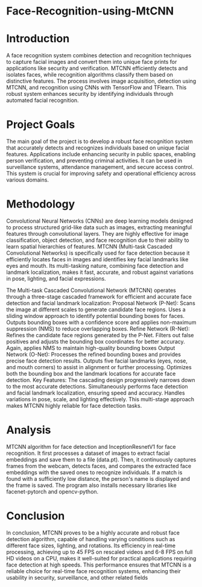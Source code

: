 # Face-Recognition-using-MtCNN

# Introduction
A face recognition system combines detection and recognition techniques to capture facial images and convert them into unique face prints for applications like security and verification. MTCNN efficiently detects and isolates faces, while recognition algorithms classify them based on distinctive features. The process involves image acquisition, detection using MTCNN, and recognition using CNNs with TensorFlow and TFlearn. This robust system enhances security by identifying individuals through automated facial recognition.

# Project Goals
The main goal of the project is to develop a robust face recognition system that accurately detects and recognizes individuals based on unique facial features. Applications include enhancing security in public spaces, enabling person verification, and preventing criminal activities. It can be used in surveillance systems, attendance management, and secure access control. This system is crucial for improving safety and operational efficiency across various domains.

# Methodology
Convolutional Neural Networks (CNNs) are deep learning models designed to process structured grid-like data such as images, extracting meaningful features through convolutional layers. They are highly effective for image classification, object detection, and face recognition due to their ability to learn spatial hierarchies of features.
MTCNN (Multi-task Cascaded Convolutional Networks) is specifically used for face detection because it efficiently locates faces in images and identifies key facial landmarks like eyes and mouth. Its multi-tasking nature, combining face detection and landmark localization, makes it fast, accurate, and robust against variations in pose, lighting, and facial expressions.

The Multi-task Cascaded Convolutional Network (MTCNN) operates through a three-stage cascaded framework for efficient and accurate face detection and facial landmark localization:
Proposal Network (P-Net):
Scans the image at different scales to generate candidate face regions.
Uses a sliding window approach to identify potential bounding boxes for faces.
Outputs bounding boxes with a confidence score and applies non-maximum suppression (NMS) to reduce overlapping boxes.
Refine Network (R-Net):
Refines the candidate face regions generated by the P-Net.
Filters out false positives and adjusts the bounding box coordinates for better accuracy.
Again, applies NMS to maintain high-quality bounding boxes
Output Network (O-Net):
Processes the refined bounding boxes and provides precise face detection results.
Outputs five facial landmarks (eyes, nose, and mouth corners) to assist in alignment or further processing.
Optimizes both the bounding box and the landmark locations for accurate face detection.
Key Features:
The cascading design progressively narrows down to the most accurate detections.
Simultaneously performs face detection and facial landmark localization, ensuring speed and accuracy.
Handles variations in pose, scale, and lighting effectively.
This multi-stage approach makes MTCNN highly reliable for face detection tasks.

# Analysis
 MTCNN algorithm for face detection and InceptionResnetV1 for face recognition. It first processes a dataset of images to extract facial embeddings and save them to a file (data.pt). Then, it continuously captures frames from the webcam, detects faces, and compares the extracted face embeddings with the saved ones to recognize individuals. If a match is found with a sufficiently low distance, the person's name is displayed and the frame is saved. The program also installs necessary libraries like facenet-pytorch and opencv-python.

# Conclusion
In conclusion, MTCNN proves to be a highly accurate and robust face detection algorithm, capable of handling varying conditions such as different face sizes, lighting, and rotations. Its efficiency in real-time processing, achieving up to 45 FPS on rescaled videos and 6-8 FPS on full HD videos on a CPU, makes it well-suited for practical applications requiring face detection at high speeds. This performance ensures that MTCNN is a reliable choice for real-time face recognition systems, enhancing their usability in security, surveillance, and other related fields
